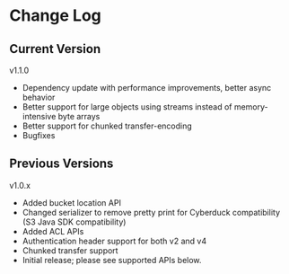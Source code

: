 # Change Log

## Current Version

v1.1.0
 
- Dependency update with performance improvements, better async behavior
- Better support for large objects using streams instead of memory-intensive byte arrays
- Better support for chunked transfer-encoding
- Bugfixes
 
## Previous Versions
 
v1.0.x

- Added bucket location API
- Changed serializer to remove pretty print for Cyberduck compatibility (S3 Java SDK compatibility)
- Added ACL APIs
- Authentication header support for both v2 and v4
- Chunked transfer support
- Initial release; please see supported APIs below.
